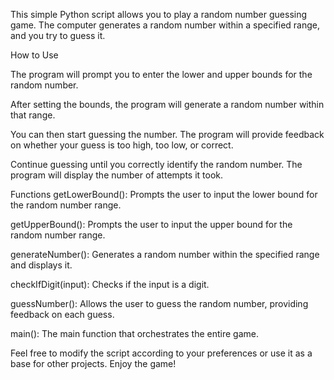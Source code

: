 This simple Python script allows you to play a random number guessing game. The computer generates a random number within a specified range, and you try to guess it.

How to Use

The program will prompt you to enter the lower and upper bounds for the random number.

After setting the bounds, the program will generate a random number within that range.

You can then start guessing the number. The program will provide feedback on whether your guess is too high, too low, or correct.

Continue guessing until you correctly identify the random number. The program will display the number of attempts it took.

Functions
getLowerBound(): Prompts the user to input the lower bound for the random number range.

getUpperBound(): Prompts the user to input the upper bound for the random number range.

generateNumber(): Generates a random number within the specified range and displays it.

checkIfDigit(input): Checks if the input is a digit.

guessNumber(): Allows the user to guess the random number, providing feedback on each guess.

main(): The main function that orchestrates the entire game.

Feel free to modify the script according to your preferences or use it as a base for other projects. Enjoy the game!

